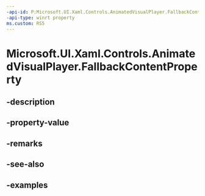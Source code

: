 ```yaml
---
-api-id: P:Microsoft.UI.Xaml.Controls.AnimatedVisualPlayer.FallbackContentProperty
-api-type: winrt property
ms.custom: RS5
---
```


<!-- Property syntax.
public DependencyProperty FallbackContentProperty { get; }
-->

# Microsoft.UI.Xaml.Controls.AnimatedVisualPlayer.FallbackContentProperty

## -description

## -property-value

## -remarks

## -see-also

## -examples

